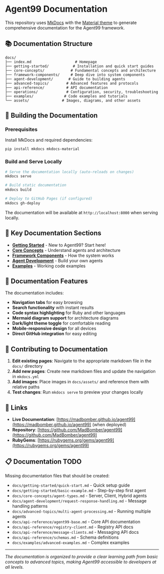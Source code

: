 # Agent99 Documentation

This repository uses [MkDocs](https://www.mkdocs.org/) with the [Material theme](https://squidfunk.github.io/mkdocs-material/) to generate comprehensive documentation for the Agent99 framework.

## 📚 Documentation Structure

```
docs/
├── index.md                    # Homepage
├── getting-started/           # Installation and quick start guides
├── core-concepts/            # Fundamental concepts and architecture
├── framework-components/     # Deep dive into system components
├── agent-development/       # Guide to building agents
├── advanced-topics/        # Advanced features and protocols
├── api-reference/          # API documentation
├── operations/             # Configuration, security, troubleshooting
├── examples/              # Code examples and tutorials
└── assets/               # Images, diagrams, and other assets
```

## 🚀 Building the Documentation

### Prerequisites

Install MkDocs and required dependencies:

```bash
pip install mkdocs mkdocs-material
```

### Build and Serve Locally

```bash
# Serve the documentation locally (auto-reloads on changes)
mkdocs serve

# Build static documentation
mkdocs build

# Deploy to GitHub Pages (if configured)
mkdocs gh-deploy
```

The documentation will be available at `http://localhost:8000` when serving locally.

## 📖 Key Documentation Sections

- **[Getting Started](docs/getting-started/overview.md)** - New to Agent99? Start here!
- **[Core Concepts](docs/core-concepts/what-is-an-agent.md)** - Understand agents and architecture
- **[Framework Components](docs/framework-components/agent-registry.md)** - How the system works
- **[Agent Development](docs/agent-development/custom-agent-implementation.md)** - Build your own agents
- **[Examples](docs/examples/basic-examples.md)** - Working code examples

## 🎨 Documentation Features

The documentation includes:

- **Navigation tabs** for easy browsing
- **Search functionality** with instant results
- **Code syntax highlighting** for Ruby and other languages
- **Mermaid diagram support** for architecture diagrams
- **Dark/light theme toggle** for comfortable reading
- **Mobile-responsive design** for all devices
- **Direct GitHub integration** for easy editing

## 📝 Contributing to Documentation

1. **Edit existing pages**: Navigate to the appropriate markdown file in the `docs/` directory
2. **Add new pages**: Create new markdown files and update the navigation in `mkdocs.yml`
3. **Add images**: Place images in `docs/assets/` and reference them with relative paths
4. **Test changes**: Run `mkdocs serve` to preview your changes locally

## 🔗 Links

- **Live Documentation**: [https://madbomber.github.io/agent99](https://madbomber.github.io/agent99) (when deployed)
- **Repository**: [https://github.com/MadBomber/agent99](https://github.com/MadBomber/agent99)
- **RubyGems**: [https://rubygems.org/gems/agent99](https://rubygems.org/gems/agent99)

## 📋 Documentation TODO

Missing documentation files that should be created:

- `docs/getting-started/quick-start.md` - Quick setup guide
- `docs/getting-started/basic-example.md` - Step-by-step first agent
- `docs/core-concepts/agent-types.md` - Server, Client, Hybrid agents
- `docs/agent-development/request-response-handling.md` - Message handling patterns
- `docs/advanced-topics/multi-agent-processing.md` - Running multiple agents
- `docs/api-reference/agent99-base.md` - Core API documentation
- `docs/api-reference/registry-client.md` - Registry API docs
- `docs/api-reference/message-clients.md` - Messaging API docs
- `docs/api-reference/schemas.md` - Schema definitions
- `docs/examples/advanced-examples.md` - Complex examples

---

*The documentation is organized to provide a clear learning path from basic concepts to advanced topics, making Agent99 accessible to developers at all levels.*